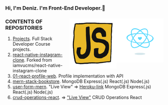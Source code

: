<h3 class="animate__animated animate__bounce">Hi, I'm Deniz. I'm Front-End Developer.👋<h3/> <img src="https://github.com/denizozmen/denizozmen/blob/main/content_heart-react.gif" alt="react-native" width="150" height="140" align="right" style="max-width:100%;">
<img   <img src="https://github.com/denizozmen/denizozmen/blob/main/giphy.gif" alt="react-native" width="150" height="160" align="right"  style="max-width:100%;"><img 

# CONTENTS OF REPOSITORIES
1. [Projects](https://github.com/denizozmen/Projects). Full Stack Developer Course projects.
2. [react-native-instagram-clone](https://github.com/denizozmen/react-native-instagram-clone). Forked from iamvucms/react-native-instagram-clone
3. [01-react-profile-web](https://github.com/denizozmen/01-react-profile-web). Profile implementation with API
4. [mern-stack-bookstore](https://github.com/denizozmen/mern-stack-bookstore). MongoDB Express(.js) React(.js) Node(.js)
5. [user-form-mern](https://github.com/denizozmen/user-form-mern). "Live View" => [Heroku-link](https://user-form-mern.herokuapp.com/) MongoDB Express(.js) React(.js) Node(.js)
6. [crud-operations-react](https://github.com/denizozmen/crud-operations-react). => ["Live View"](https://denizozmen.github.io/crud-operations-react/) CRUD Operations React



